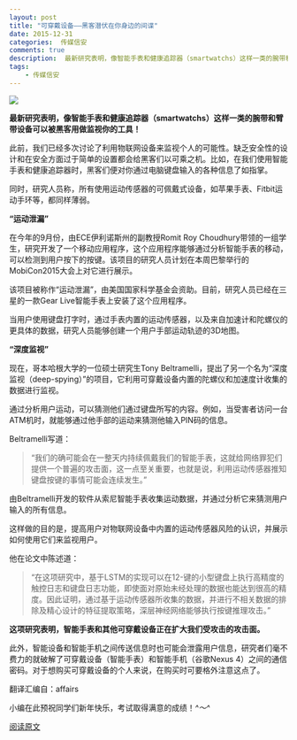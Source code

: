 ```yaml
---  
layout: post  
title: "可穿戴设备——黑客潜伏在你身边的间谍"
date: 2015-12-31
categories:  传媒信安     
comments: true
description:  最新研究表明，像智能手表和健康追踪器（smartwatchs）这样一类的腕带和臂带设备可以被黑客用做监视你的工具！
tags:
    - 传媒信安
---  
```

![](http://127.0.0.1:4000//resources/images/R13.jpg) 



**最新研究表明，像智能手表和健康追踪器（smartwatchs）这样一类的腕带和臂带设备可以被黑客用做监视你的工具！**

此前，我们已经多次讨论了利用物联网设备来监视个人的可能性。缺乏安全性的设计和在安全方面过于简单的设置都会给黑客们以可乘之机。比如，在我们使用智能手表和健康追踪器时，黑客们便对你通过电脑键盘输入的各种信息了如指掌。

同时，研究人员称，所有使用运动传感器的可佩戴式设备，如苹果手表、Fitbit运动手环等，都同样薄弱。

**“运动泄漏”**

在今年的9月份，由ECE伊利诺斯州的副教授Romit Roy Choudhury带领的一组学生，研究开发了一个移动应用程序，这个应用程序能够通过分析智能手表的移动，可以检测到用户按下的按键。该项目的研究人员计划在本周巴黎举行的MobiCon2015大会上对它进行展示。

该项目被称作“运动泄漏”，由美国国家科学基金会资助。目前，研究人员已经在三星的一款Gear Live智能手表上安装了这个应用程序。

当用户使用键盘打字时，通过手表内置的运动传感器，以及来自加速计和陀螺仪的更具体的数据，研究人员能够创建一个用户手部运动轨迹的3D地图。

**“深度监视”**

现在，哥本哈根大学的一位硕士研究生Tony Beltramelli，提出了另一个名为“深度监视（deep-spying）”的项目，它利用可穿戴设备内置的陀螺仪和加速度计收集的数据进行监视。

通过分析用户运动，可以猜测他们通过键盘所写的内容。例如，当受害者访问一台ATM机时，就能够通过他手部的运动来猜测他输入PIN码的信息。

Beltramelli写道：
> “我们的确可能会在一整天内持续佩戴我们的智能手表，这就给网络罪犯们提供一个普遍的攻击面，这一点至关重要，也就是说，利用运动传感器推知键盘按键的事情可能会连续发生。”

由Beltramelli开发的软件从索尼智能手表收集运动数据，并通过分析它来猜测用户输入的所有信息。

这样做的目的是，提高用户对物联网设备中内置的运动传感器风险的认识，并展示如何使用它们来监视用户。

他在论文中陈述道：
> “在这项研究中，基于LSTM的实现可以在12-键的小型键盘上执行高精度的触控日志和键盘日志功能，即使面对原始未经处理的数据也能达到很高的精度。因此证明，通过基于运动传感器所收集的数据，并进行不相关数据的排除及精心设计的特征提取策略，深层神经网络能够执行按键推理攻击。”

**这项研究表明，智能手表和其他可穿戴设备正在扩大我们受攻击的攻击面。**

此外，智能设备和智能手机之间传送信息时也可能会泄露用户信息，研究者们毫不费力的就破解了可穿戴设备（智能手表）和智能手机（谷歌Nexus 4）之间的通信密码。对于想购买可穿戴设备的个人来说，在购买时可要格外注意这点了。

翻译汇编自：affairs




 小编在此预祝同学们新年快乐，考试取得满意的成绩！*^～^*



[阅读原文](http://securityaffairs.co/wordpress/43032/hacking/smartwatches-spy-on-users.html#rd?sukey=7f8f3cb2e9b0da45d054f3eb0510b44181c50c58dafab3d50be6a3c801defbdefc945b7ca72f902d1b17f7e0a2f94df4)